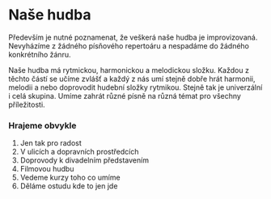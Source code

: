 # Naše hudba

Především je nutné poznamenat, že veškerá naše hudba je improvizovaná. Nevyházíme z žádného písňového repertoáru a nespadáme do žádného konkrétního žánru.

Naše hudba má rytmickou, harmonickou a melodickou složku. Každou z těchto částí se učíme zvlášť a každý z nás umí stejně dobře hrát harmonii, melodii a nebo doprovodit hudební složky rytmikou. Stejně tak je univerzální i celá skupina. Umíme zahrát různé písně na různá témat pro všechny příležitosti.

### Hrajeme obvykle

1. Jen tak pro radost
2. V ulicích a dopravních prostředcích
3. Doprovody k divadelním představením
4. Filmovou hudbu
5. Vedeme kurzy toho co umíme
6. Děláme ostudu kde to jen jde



